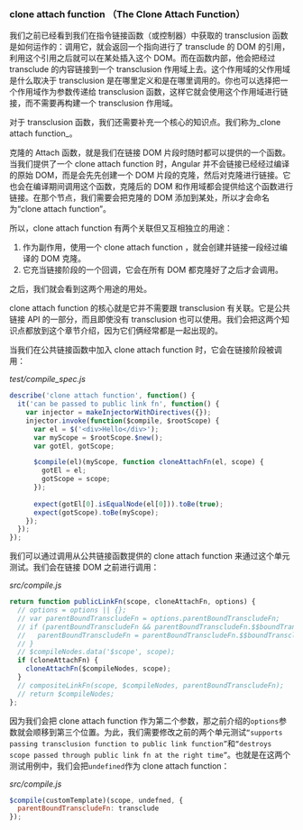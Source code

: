 ###  clone attach function  （The Clone Attach Function）

我们之前已经看到我们在指令链接函数（或控制器）中获取的 transclusion 函数是如何运作的：调用它，就会返回一个指向进行了 transclude 的 DOM 的引用，利用这个引用之后就可以在某处插入这个 DOM。而在函数内部，他会把经过 transclude 的内容链接到一个 transclusion 作用域上去。这个作用域的父作用域是什么取决于 transclusion 是在哪里定义和是在哪里调用的。你也可以选择把一个作用域作为参数传递给 transclusion 函数，这样它就会使用这个作用域进行链接，而不需要再构建一个 transclusion 作用域。

对于 transclusion 函数，我们还需要补充一个核心的知识点。我们称为_clone attach function_。

克隆的 Attach 函数，就是我们在链接 DOM 片段时随时都可以提供的一个函数。当我们提供了一个 clone attach function  时，Angular 并不会链接已经经过编译的原始 DOM，而是会先先创建一个 DOM 片段的克隆，然后对克隆进行链接。它也会在编译期间调用这个函数，克隆后的 DOM 和作用域都会提供给这个函数进行链接。在那个节点，我们需要会把克隆的 DOM 添加到某处，所以才会命名为“clone attach function”。

所以，clone attach function 有两个关联但又互相独立的用途：

1. 作为副作用，使用一个 clone attach function  ，就会创建并链接一段经过编译的 DOM 克隆。
2. 它充当链接阶段的一个回调，它会在所有 DOM 都克隆好了之后才会调用。

之后，我们就会看到这两个用途的用处。

 clone attach function 的核心就是它并不需要跟 transclusion 有关联。它是公共链接 API 的一部分，而且即使没有 transclusion 也可以使用。我们会把这两个知识点都放到这个章节介绍，因为它们俩经常都是一起出现的。

当我们在公共链接函数中加入 clone attach function 时，它会在链接阶段被调用：

_test/compile_spec.js_

```js
describe('clone attach function', function() {
  it('can be passed to public link fn', function() {
    var injector = makeInjectorWithDirectives({});
    injector.invoke(function($compile, $rootScope) {
      var el = $('<div>Hello</div>');
      var myScope = $rootScope.$new();
      var gotEl, gotScope;

      $compile(el)(myScope, function cloneAttachFn(el, scope) {
        gotEl = el;
        gotScope = scope;
      });
      
      expect(gotEl[0].isEqualNode(el[0])).toBe(true);
      expect(gotScope).toBe(myScope);
    });
  });
});
```

我们可以通过调用从公共链接函数提供的 clone attach function  来通过这个单元测试。我们会在链接 DOM 之前进行调用：

_src/compile.js_

```js
return function publicLinkFn(scope, cloneAttachFn, options) {
  // options = options || {};
  // var parentBoundTranscludeFn = options.parentBoundTranscludeFn;
  // if (parentBoundTranscludeFn && parentBoundTranscludeFn.$$boundTransclude) {
  //   parentBoundTranscludeFn = parentBoundTranscludeFn.$$boundTransclude;
  // }
  // $compileNodes.data('$scope', scope);
  if (cloneAttachFn) {
    cloneAttachFn($compileNodes, scope);
  }
  // compositeLinkFn(scope, $compileNodes, parentBoundTranscludeFn);
  // return $compileNodes;
};
```

因为我们会把 clone attach function  作为第二个参数，那之前介绍的`options`参数就会顺移到第三个位置。为此，我们需要修改之前的两个单元测试`“supports passing transclusion function to public link function”`和`“destroys scope passed through public link
fn at the right time”`。也就是在这两个测试用例中，我们会把`undefined`作为 clone attach function：

_src/compile.js_

```js
$compile(customTemplate)(scope, undefned, {
  parentBoundTranscludeFn: transclude
});
```